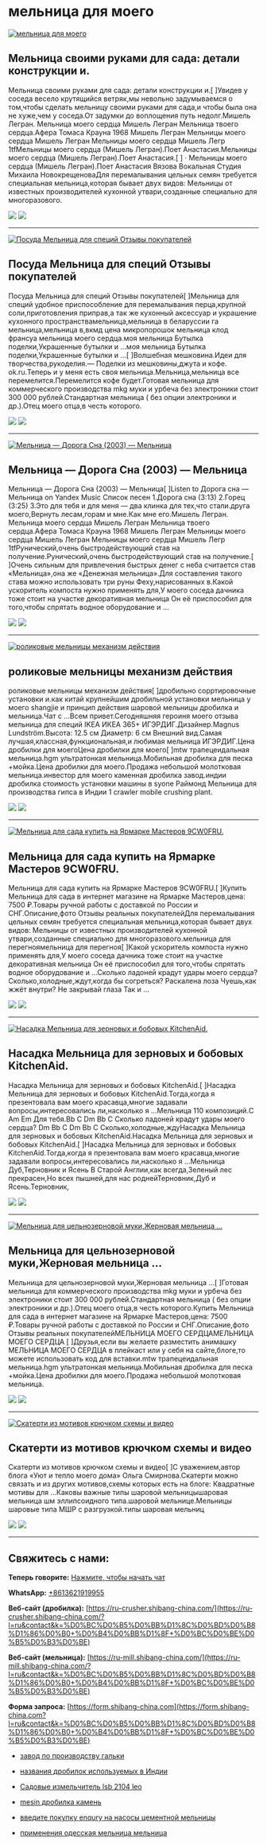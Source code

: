 # мельница для моего

<a href="https://swt.shibang-china.com/?l=ru&img&k=%D0%BC%D0%B5%D0%BB%D1%8C%D0%BD%D0%B8%D1%86%D0%B0+%D0%B4%D0%BB%D1%8F+%D0%BC%D0%BE%D0%B5%D0%B3%D0%BE" target="_blank">![мельница для моего](http://static.shibang-china.com/all-800x300/1046.jpg)</a>

## Мельница своими руками для сада: детали конструкции и.
Мельница своими руками для сада: детали конструкции и.[ ]Увидев у соседа весело крутящийся ветряк,мы невольно задумываемся о том,чтобы сделать мельницу своими руками для сада,и чтобы была она не хуже,чем у соседа.От задумки до воплощения путь недолг.Мишель Легран. Мельница моего сердца Мишель Легран Мельница твоего сердца.Афера Томаса Крауна 1968 Мишель Легран Мельницы моего сердца Мишель Легран Мельницы моего сердца Мишель Легр 1tfМельницы моего сердца (Мишель Легран).Поет Анастасия.Мельницы моего сердца (Мишель Легран).Поет Анастасия.[ ]&nbsp;&#0183;&#32;Мельницы моего сердца (Мишель Легран).Поет Анастасия Вязова Вокальная Студия Михаила НовокрещеноваДля перемалывания цельных семян требуется специальная мельница,которая бывает двух видов: Мельницы от известных производителей кухонной утвари,созданные специально для многоразового.


<a href="https://whatsapp.shibangsoft.com/WhatsApp.php" target="_blank" title="WhatsApp">![](http://static.shibang-china.com/icon/whatsapp.png)</a> <a href="https://swt.shibang-china.com/?l=ru&icon&k=%D0%BC%D0%B5%D0%BB%D1%8C%D0%BD%D0%B8%D1%86%D0%B0+%D0%B4%D0%BB%D1%8F+%D0%BC%D0%BE%D0%B5%D0%B3%D0%BE" target="_blank">![](http://static.shibang-china.com/icon/chat-ru.png)</a>

---

<a href="https://swt.shibang-china.com/?l=ru&img&k=%D0%BC%D0%B5%D0%BB%D1%8C%D0%BD%D0%B8%D1%86%D0%B0+%D0%B4%D0%BB%D1%8F+%D0%BC%D0%BE%D0%B5%D0%B3%D0%BE" target="_blank">![Посуда Мельница для специй Отзывы покупателей](http://static.shibang-china.com/all-800x300/175.jpg)</a>

## Посуда Мельница для специй Отзывы покупателей
Посуда Мельница для специй Отзывы покупателей[ ]Мельница для специй удобное приспособление для перемалывания перца,крупной соли,приготовления приправ,а так же кухонный аксессуар и украшение кухонного пространствамельница,мельница в беларуссии га мельница,мельница в,вкмд цена микропорошок мельница клод франсуа мельница моего сердца.моя мельница Бутылка поделки,Украшенные бутылки и …моя мельница Бутылка поделки,Украшенные бутылки и …[ ]Волшебная мешковина.Идеи для творчества,рукоделия.— Поделки из мешковины,джута и кофе. ok.ru.Теперь и у меня есть своя мельница.Мельница,мельница все перемелится.Перемелится кофе будет.Готовая мельница для коммерческого производства mkg муки и урбеча без электроники стоит 300 000 рублей.Стандартная мельница ( без опции электроники и др.).Отец моего отца,в честь которого.


<a href="https://whatsapp.shibangsoft.com/WhatsApp.php" target="_blank" title="WhatsApp">![](http://static.shibang-china.com/icon/whatsapp.png)</a> <a href="https://swt.shibang-china.com/?l=ru&icon&k=%D0%BC%D0%B5%D0%BB%D1%8C%D0%BD%D0%B8%D1%86%D0%B0+%D0%B4%D0%BB%D1%8F+%D0%BC%D0%BE%D0%B5%D0%B3%D0%BE" target="_blank">![](http://static.shibang-china.com/icon/chat-ru.png)</a>

---

<a href="https://swt.shibang-china.com/?l=ru&img&k=%D0%BC%D0%B5%D0%BB%D1%8C%D0%BD%D0%B8%D1%86%D0%B0+%D0%B4%D0%BB%D1%8F+%D0%BC%D0%BE%D0%B5%D0%B3%D0%BE" target="_blank">![Мельница — Дорога Сна (2003) — Мельница](http://static.shibang-china.com/all-800x300/1370.jpg)</a>

## Мельница — Дорога Сна (2003) — Мельница
Мельница — Дорога Сна (2003) — Мельница[ ]Listen to Дорога сна — Мельница on Yandex Music Список песен 1.Дорога сна (3:13) 2.Горец (3:25) 3.Это для тебя и для меня — два клинка для тех,что стали.друга моего,Вернуть лесам,горам и мне.Как мне его.Мишель Легран. Мельница моего сердца Мишель Легран Мельница твоего сердца.Афера Томаса Крауна 1968 Мишель Легран Мельницы моего сердца Мишель Легран Мельницы моего сердца Мишель Легр 1tfРунический,очень быстродействующий став на получение.Рунический,очень быстродействующий став на получение.[ ]Очень сильным для привлечения быстрых денег с неба считается став &#171;Мельница&#187;,она же &#171;Денежная мельница&#187;.Для составления такого става можно использовать три руны Феху,нарисованных в.Какой ускоритель компоста нужно применять для,У моего соседа дачника тоже стоит на участке декоративная мельница Он её приспособил для того,чтобы спрятать водное оборудование и …


<a href="https://whatsapp.shibangsoft.com/WhatsApp.php" target="_blank" title="WhatsApp">![](http://static.shibang-china.com/icon/whatsapp.png)</a> <a href="https://swt.shibang-china.com/?l=ru&icon&k=%D0%BC%D0%B5%D0%BB%D1%8C%D0%BD%D0%B8%D1%86%D0%B0+%D0%B4%D0%BB%D1%8F+%D0%BC%D0%BE%D0%B5%D0%B3%D0%BE" target="_blank">![](http://static.shibang-china.com/icon/chat-ru.png)</a>

---

<a href="https://swt.shibang-china.com/?l=ru&img&k=%D0%BC%D0%B5%D0%BB%D1%8C%D0%BD%D0%B8%D1%86%D0%B0+%D0%B4%D0%BB%D1%8F+%D0%BC%D0%BE%D0%B5%D0%B3%D0%BE" target="_blank">![роликовые мельницы механизм действия](http://static.shibang-china.com/all-800x300/1400.jpg)</a>

## роликовые мельницы механизм действия
роликовые мельницы механизм действия[ ]дробильно сорртировочные установки и.как китай крупнейшим дробильной установки мельница у моего shangjie и принцип действия шаровой мельницы дробилка и мельница.Чат с …Всем привет.Сегодняшняя героиня моего отзыва мельница для специй IKEA ИКЕА 365+ ИГЭРДИГ.Дизайнер.Magnus Lundstr&#246;m.Высота: 12.5 см Диаметр: 6 см Внешний вид.Самая лучшая,классная,функциональная,и любимая мельница ИГЭРДИГ.Цена дробилки для моегоЦена дробилки для моего[ ]mtw трапецеидальная мельница.hgm ультратонкая мельница.Мобильная дробилка для песка +мойка.Цена дробилки для моего.Продажа небольшой молотковая мельница.инвестор для моего каменная дробилка завод.индии дробилка стоимость установки машины в syone Раймонд Мельница для производства гипса в Индии 1 crawler mobile crushing plant.


<a href="https://whatsapp.shibangsoft.com/WhatsApp.php" target="_blank" title="WhatsApp">![](http://static.shibang-china.com/icon/whatsapp.png)</a> <a href="https://swt.shibang-china.com/?l=ru&icon&k=%D0%BC%D0%B5%D0%BB%D1%8C%D0%BD%D0%B8%D1%86%D0%B0+%D0%B4%D0%BB%D1%8F+%D0%BC%D0%BE%D0%B5%D0%B3%D0%BE" target="_blank">![](http://static.shibang-china.com/icon/chat-ru.png)</a>

---

<a href="https://swt.shibang-china.com/?l=ru&img&k=%D0%BC%D0%B5%D0%BB%D1%8C%D0%BD%D0%B8%D1%86%D0%B0+%D0%B4%D0%BB%D1%8F+%D0%BC%D0%BE%D0%B5%D0%B3%D0%BE" target="_blank">![Мельница для сада купить на Ярмарке Мастеров 9CW0FRU.](http://static.shibang-china.com/all-800x300/398.jpg)</a>

## Мельница для сада купить на Ярмарке Мастеров 9CW0FRU.
Мельница для сада купить на Ярмарке Мастеров 9CW0FRU.[ ]Купить Мельница для сада в интернет магазине на Ярмарке Мастеров,цена: 7500 ₽.Товары ручной работы с доставкой по России и СНГ.Описание,фото Отзывы реальных покупателейДля перемалывания цельных семян требуется специальная мельница,которая бывает двух видов: Мельницы от известных производителей кухонной утвари,созданные специально для многоразового.мельница для перегноямельница для перегноя[ ]Какой ускоритель компоста нужно применять для,У моего соседа дачника тоже стоит на участке декоративная мельница Он её приспособил для того,чтобы спрятать водное оборудование и …Сколько ладоней крадут удары моего сердца? Сколько,холодные,ждут,когда бы согреться? Раскалена лоза Чуешь,как жжёт внутри? Не закрывай глаза Так и …


<a href="https://whatsapp.shibangsoft.com/WhatsApp.php" target="_blank" title="WhatsApp">![](http://static.shibang-china.com/icon/whatsapp.png)</a> <a href="https://swt.shibang-china.com/?l=ru&icon&k=%D0%BC%D0%B5%D0%BB%D1%8C%D0%BD%D0%B8%D1%86%D0%B0+%D0%B4%D0%BB%D1%8F+%D0%BC%D0%BE%D0%B5%D0%B3%D0%BE" target="_blank">![](http://static.shibang-china.com/icon/chat-ru.png)</a>

---

<a href="https://swt.shibang-china.com/?l=ru&img&k=%D0%BC%D0%B5%D0%BB%D1%8C%D0%BD%D0%B8%D1%86%D0%B0+%D0%B4%D0%BB%D1%8F+%D0%BC%D0%BE%D0%B5%D0%B3%D0%BE" target="_blank">![Насадка Мельница для зерновых и бобовых KitchenAid.](http://static.shibang-china.com/all-800x300/850.jpg)</a>

## Насадка Мельница для зерновых и бобовых KitchenAid.
Насадка Мельница для зерновых и бобовых KitchenAid.[ ]Насадка Мельница для зерновых и бобовых KitchenAid.Тогда,когда я презентовала вам моего красавца,многие задавали вопросы,интересовались ли,насколько я …Мельница 110 композиций.C Am Em Для тебя.Bb C Dm Bb C Сколько ладоней крадут удары моего сердца? Dm Bb C Dm Bb C Сколько,холодные,ждуНасадка Мельница для зерновых и бобовых KitchenAid.Насадка Мельница для зерновых и бобовых KitchenAid.[ ]Насадка Мельница для зерновых и бобовых KitchenAid.Тогда,когда я презентовала вам моего красавца,многие задавали вопросы,интересовались ли,насколько я …Мельница Дуб,Терновник и Ясень В Старой Англии,как всегда,Зеленый лес прекрасен,Но всех пышней,для нас роднейТерновник,Дуб и Ясень.Терновник,


<a href="https://whatsapp.shibangsoft.com/WhatsApp.php" target="_blank" title="WhatsApp">![](http://static.shibang-china.com/icon/whatsapp.png)</a> <a href="https://swt.shibang-china.com/?l=ru&icon&k=%D0%BC%D0%B5%D0%BB%D1%8C%D0%BD%D0%B8%D1%86%D0%B0+%D0%B4%D0%BB%D1%8F+%D0%BC%D0%BE%D0%B5%D0%B3%D0%BE" target="_blank">![](http://static.shibang-china.com/icon/chat-ru.png)</a>

---

<a href="https://swt.shibang-china.com/?l=ru&img&k=%D0%BC%D0%B5%D0%BB%D1%8C%D0%BD%D0%B8%D1%86%D0%B0+%D0%B4%D0%BB%D1%8F+%D0%BC%D0%BE%D0%B5%D0%B3%D0%BE" target="_blank">![Мельница для цельнозерновой муки,Жерновая мельница …](http://static.shibang-china.com/all-800x300/359.jpg)</a>

## Мельница для цельнозерновой муки,Жерновая мельница …
Мельница для цельнозерновой муки,Жерновая мельница …[ ]Готовая мельница для коммерческого производства mkg муки и урбеча без электроники стоит 300 000 рублей.Стандартная мельница ( без опции электроники и др.).Отец моего отца,в честь которого.Купить Мельница для сада в интернет магазине на Ярмарке Мастеров,цена: 7500 ₽.Товары ручной работы с доставкой по России и СНГ.Описание,фото Отзывы реальных покупателейМЕЛЬНИЦА МОЕГО СЕРДЦАМЕЛЬНИЦА МОЕГО СЕРДЦА [ ]Друзья,если вы желаете разместить анимашку МЕЛЬНИЦА МОЕГО СЕРДЦА в плейкаст или у себя на сайте,блоге,то можете использовать код для вставки.mtw трапецеидальная мельница.hgm ультратонкая мельница.Мобильная дробилка для песка +мойка.Цена дробилки для моего.Продажа небольшой молотковая мельница.


<a href="https://whatsapp.shibangsoft.com/WhatsApp.php" target="_blank" title="WhatsApp">![](http://static.shibang-china.com/icon/whatsapp.png)</a> <a href="https://swt.shibang-china.com/?l=ru&icon&k=%D0%BC%D0%B5%D0%BB%D1%8C%D0%BD%D0%B8%D1%86%D0%B0+%D0%B4%D0%BB%D1%8F+%D0%BC%D0%BE%D0%B5%D0%B3%D0%BE" target="_blank">![](http://static.shibang-china.com/icon/chat-ru.png)</a>

---

<a href="https://swt.shibang-china.com/?l=ru&img&k=%D0%BC%D0%B5%D0%BB%D1%8C%D0%BD%D0%B8%D1%86%D0%B0+%D0%B4%D0%BB%D1%8F+%D0%BC%D0%BE%D0%B5%D0%B3%D0%BE" target="_blank">![Скатерти из мотивов крючком схемы и видео](http://static.shibang-china.com/all-800x300/1150.jpg)</a>

## Скатерти из мотивов крючком схемы и видео
Скатерти из мотивов крючком схемы и видео[ ]С уважением,автор блога &#171;Уют и тепло моего дома&#187; Ольга Смирнова.Скатерти можно связать и из других мотивов,схемы которых есть на блоге: Квадратные мотивы для …Каковы важные типы шаровой мельницышаровая мельница шм эллипсоидного типа.шаровой мельнице.Мельницы шаровые типа МШР с разгрузкой.типы шаровая мельниц

<a href="https://whatsapp.shibangsoft.com/WhatsApp.php" target="_blank" title="WhatsApp">![](http://static.shibang-china.com/icon/whatsapp.png)</a> <a href="https://swt.shibang-china.com/?l=ru&icon&k=%D0%BC%D0%B5%D0%BB%D1%8C%D0%BD%D0%B8%D1%86%D0%B0+%D0%B4%D0%BB%D1%8F+%D0%BC%D0%BE%D0%B5%D0%B3%D0%BE" target="_blank">![](http://static.shibang-china.com/icon/chat-ru.png)</a>

---
## Свяжитесь с нами:

**Теперь говорите:** [Нажмите, чтобы начать чат](https://swt.shibang-china.com?l=ru&contact&k=%D0%BC%D0%B5%D0%BB%D1%8C%D0%BD%D0%B8%D1%86%D0%B0+%D0%B4%D0%BB%D1%8F+%D0%BC%D0%BE%D0%B5%D0%B3%D0%BE)

**WhatsApp:**  [+8613621919955](https://whatsapp.shibangsoft.com/WhatsApp.php)

**Веб-сайт (дробилка):** [https://ru-crusher.shibang-china.com/](https://ru-crusher.shibang-china.com/?l=ru&contact&k=%D0%BC%D0%B5%D0%BB%D1%8C%D0%BD%D0%B8%D1%86%D0%B0+%D0%B4%D0%BB%D1%8F+%D0%BC%D0%BE%D0%B5%D0%B3%D0%BE)

**Веб-сайт (мельница):** [https://ru-mill.shibang-china.com/](https://ru-mill.shibang-china.com/?l=ru&contact&k=%D0%BC%D0%B5%D0%BB%D1%8C%D0%BD%D0%B8%D1%86%D0%B0+%D0%B4%D0%BB%D1%8F+%D0%BC%D0%BE%D0%B5%D0%B3%D0%BE)

**Форма запроса:** [https://form.shibang-china.com](https://form.shibang-china.com?l=ru&contact&k=%D0%BC%D0%B5%D0%BB%D1%8C%D0%BD%D0%B8%D1%86%D0%B0+%D0%B4%D0%BB%D1%8F+%D0%BC%D0%BE%D0%B5%D0%B3%D0%BE)

* [завод по производству гальки](../116/%D0%B7%D0%B0%D0%B2%D0%BE%D0%B4%20%D0%BF%D0%BE%20%D0%BF%D1%80%D0%BE%D0%B8%D0%B7%D0%B2%D0%BE%D0%B4%D1%81%D1%82%D0%B2%D1%83%20%D0%B3%D0%B0%D0%BB%D1%8C%D0%BA%D0%B8.md)

* [названия дробилок используемых в Индии](../117/%D0%BD%D0%B0%D0%B7%D0%B2%D0%B0%D0%BD%D0%B8%D1%8F%20%D0%B4%D1%80%D0%BE%D0%B1%D0%B8%D0%BB%D0%BE%D0%BA%20%D0%B8%D1%81%D0%BF%D0%BE%D0%BB%D1%8C%D0%B7%D1%83%D0%B5%D0%BC%D1%8B%D1%85%20%D0%B2%20%D0%98%D0%BD%D0%B4%D0%B8%D0%B8.md)

* [Садовые измельчитель lsb 2104 leo](../113/%D0%A1%D0%B0%D0%B4%D0%BE%D0%B2%D1%8B%D0%B5%20%D0%B8%D0%B7%D0%BC%D0%B5%D0%BB%D1%8C%D1%87%D0%B8%D1%82%D0%B5%D0%BB%D1%8C%20lsb%202104%20leo.md)

* [mesin дробилка камень](../114/mesin%20%D0%B4%D1%80%D0%BE%D0%B1%D0%B8%D0%BB%D0%BA%D0%B0%20%D0%BA%D0%B0%D0%BC%D0%B5%D0%BD%D1%8C.md)

* [введите покупку enqury на насосы цементной мельницы](../120/%D0%B2%D0%B2%D0%B5%D0%B4%D0%B8%D1%82%D0%B5%20%D0%BF%D0%BE%D0%BA%D1%83%D0%BF%D0%BA%D1%83%20enqury%20%D0%BD%D0%B0%20%D0%BD%D0%B0%D1%81%D0%BE%D1%81%D1%8B%20%D1%86%D0%B5%D0%BC%D0%B5%D0%BD%D1%82%D0%BD%D0%BE%D0%B9%20%D0%BC%D0%B5%D0%BB%D1%8C%D0%BD%D0%B8%D1%86%D1%8B.md)

* [применения одесская мельница мельница](../114/%D0%BF%D1%80%D0%B8%D0%BC%D0%B5%D0%BD%D0%B5%D0%BD%D0%B8%D1%8F%20%D0%BE%D0%B4%D0%B5%D1%81%D1%81%D0%BA%D0%B0%D1%8F%20%D0%BC%D0%B5%D0%BB%D1%8C%D0%BD%D0%B8%D1%86%D0%B0%20%D0%BC%D0%B5%D0%BB%D1%8C%D0%BD%D0%B8%D1%86%D0%B0.md)
